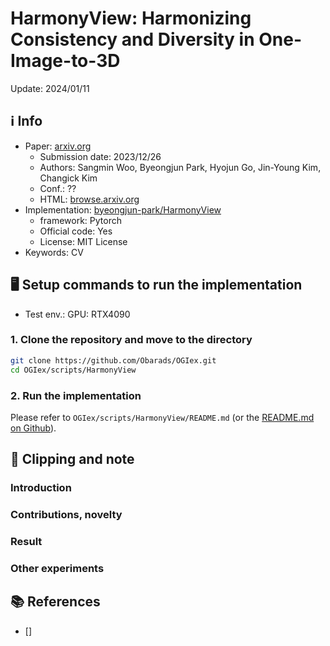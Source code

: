 # HarmonyView: Harmonizing Consistency and Diversity in One-Image-to-3D

Update: 2024/01/11

## ℹ️ Info
- Paper: [arxiv.org](https://arxiv.org/abs/2312.15980)
  - Submission date: 2023/12/26
  - Authors: Sangmin Woo, Byeongjun Park, Hyojun Go, Jin-Young Kim, Changick Kim
  - Conf.: ??
  - HTML: [browse.arxiv.org](https://browse.arxiv.org/html/2312.15980v1)
- Implementation: [byeongjun-park/HarmonyView](https://github.com/byeongjun-park/HarmonyView)
  - framework: Pytorch
  - Official code: Yes
  - License: MIT License
- Keywords: CV

## 🖥️ Setup commands to run the implementation
- Test env.: GPU: RTX4090

### 1. Clone the repository and move to the directory
```bash
git clone https://github.com/Obarads/OGIex.git
cd OGIex/scripts/HarmonyView
```

### 2. Run the implementation 
Please refer to `OGIex/scripts/HarmonyView/README.md` (or the [README.md on Github](https://github.com/Obarads/OGIex/tree/main/scripts/HarmonyView/README.md)).

## 📝 Clipping and note
### Introduction

### Contributions, novelty

### Result

### Other experiments

## 📚 References
- [] 

